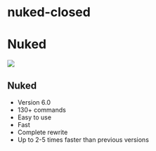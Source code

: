 # nuked-closed


# Nuked
![](https://i.imgur.com/vqnPeji.png)  

## Nuked
- Version 6.0
- 130+ commands
- Easy to use
- Fast
- Complete rewrite
- Up to 2-5 times faster than previous versions
